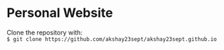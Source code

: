 # Personal Website

<p>Clone the repository with:<br>
<code>$ git clone https://github.com/akshay23sept/akshay23sept.github.io</code></p>


